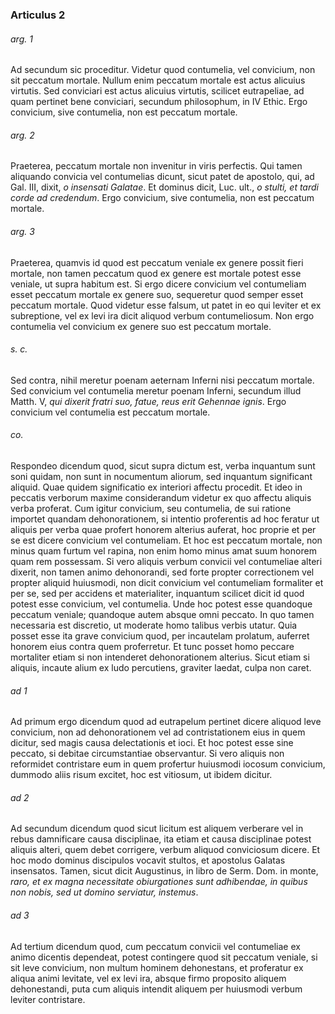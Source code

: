 ### Articulus 2

###### arg. 1
Ad secundum sic proceditur. Videtur quod contumelia, vel convicium, non sit peccatum mortale. Nullum enim peccatum mortale est actus alicuius virtutis. Sed conviciari est actus alicuius virtutis, scilicet eutrapeliae, ad quam pertinet bene conviciari, secundum philosophum, in IV Ethic. Ergo convicium, sive contumelia, non est peccatum mortale.

###### arg. 2
Praeterea, peccatum mortale non invenitur in viris perfectis. Qui tamen aliquando convicia vel contumelias dicunt, sicut patet de apostolo, qui, ad Gal. III, dixit, *o insensati Galatae*. Et dominus dicit, Luc. ult., *o stulti, et tardi corde ad credendum*. Ergo convicium, sive contumelia, non est peccatum mortale.

###### arg. 3
Praeterea, quamvis id quod est peccatum veniale ex genere possit fieri mortale, non tamen peccatum quod ex genere est mortale potest esse veniale, ut supra habitum est. Si ergo dicere convicium vel contumeliam esset peccatum mortale ex genere suo, sequeretur quod semper esset peccatum mortale. Quod videtur esse falsum, ut patet in eo qui leviter et ex subreptione, vel ex levi ira dicit aliquod verbum contumeliosum. Non ergo contumelia vel convicium ex genere suo est peccatum mortale.

###### s. c.
Sed contra, nihil meretur poenam aeternam Inferni nisi peccatum mortale. Sed convicium vel contumelia meretur poenam Inferni, secundum illud Matth. V, *qui dixerit fratri suo, fatue, reus erit Gehennae ignis*. Ergo convicium vel contumelia est peccatum mortale.

###### co.
Respondeo dicendum quod, sicut supra dictum est, verba inquantum sunt soni quidam, non sunt in nocumentum aliorum, sed inquantum significant aliquid. Quae quidem significatio ex interiori affectu procedit. Et ideo in peccatis verborum maxime considerandum videtur ex quo affectu aliquis verba proferat. Cum igitur convicium, seu contumelia, de sui ratione importet quandam dehonorationem, si intentio proferentis ad hoc feratur ut aliquis per verba quae profert honorem alterius auferat, hoc proprie et per se est dicere convicium vel contumeliam. Et hoc est peccatum mortale, non minus quam furtum vel rapina, non enim homo minus amat suum honorem quam rem possessam. Si vero aliquis verbum convicii vel contumeliae alteri dixerit, non tamen animo dehonorandi, sed forte propter correctionem vel propter aliquid huiusmodi, non dicit convicium vel contumeliam formaliter et per se, sed per accidens et materialiter, inquantum scilicet dicit id quod potest esse convicium, vel contumelia. Unde hoc potest esse quandoque peccatum veniale; quandoque autem absque omni peccato. In quo tamen necessaria est discretio, ut moderate homo talibus verbis utatur. Quia posset esse ita grave convicium quod, per incautelam prolatum, auferret honorem eius contra quem proferretur. Et tunc posset homo peccare mortaliter etiam si non intenderet dehonorationem alterius. Sicut etiam si aliquis, incaute alium ex ludo percutiens, graviter laedat, culpa non caret.

###### ad 1
Ad primum ergo dicendum quod ad eutrapelum pertinet dicere aliquod leve convicium, non ad dehonorationem vel ad contristationem eius in quem dicitur, sed magis causa delectationis et ioci. Et hoc potest esse sine peccato, si debitae circumstantiae observantur. Si vero aliquis non reformidet contristare eum in quem profertur huiusmodi iocosum convicium, dummodo aliis risum excitet, hoc est vitiosum, ut ibidem dicitur.

###### ad 2
Ad secundum dicendum quod sicut licitum est aliquem verberare vel in rebus damnificare causa disciplinae, ita etiam et causa disciplinae potest aliquis alteri, quem debet corrigere, verbum aliquod conviciosum dicere. Et hoc modo dominus discipulos vocavit stultos, et apostolus Galatas insensatos. Tamen, sicut dicit Augustinus, in libro de Serm. Dom. in monte, *raro, et ex magna necessitate obiurgationes sunt adhibendae, in quibus non nobis, sed ut domino serviatur, instemus*.

###### ad 3
Ad tertium dicendum quod, cum peccatum convicii vel contumeliae ex animo dicentis dependeat, potest contingere quod sit peccatum veniale, si sit leve convicium, non multum hominem dehonestans, et proferatur ex aliqua animi levitate, vel ex levi ira, absque firmo proposito aliquem dehonestandi, puta cum aliquis intendit aliquem per huiusmodi verbum leviter contristare.

